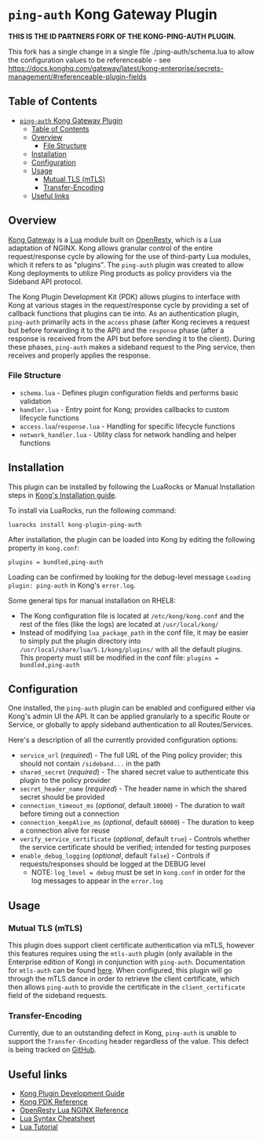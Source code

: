 # `ping-auth` Kong Gateway Plugin



**THIS IS THE ID PARTNERS FORK OF THE KONG-PING-AUTH PLUGIN.**

This fork has a single change in a single file ./ping-auth/schema.lua to allow the configuration values to be referenceable - see https://docs.konghq.com/gateway/latest/kong-enterprise/secrets-management/#referenceable-plugin-fields 



## Table of Contents
- [`ping-auth` Kong Gateway Plugin](#ping-auth-kong-gateway-plugin)
  - [Table of Contents](#table-of-contents)
  - [Overview](#overview)
    - [File Structure](#file-structure)
  - [Installation](#installation)
  - [Configuration](#configuration)
  - [Usage](#usage)
    - [Mutual TLS (mTLS)](#mutual-tls-mtls)
    - [Transfer-Encoding](#transfer-encoding)
  - [Useful links](#useful-links)

## Overview

[Kong Gateway](https://docs.konghq.com/gateway/) is a [Lua](https://www.lua.org/) module built on 
[OpenResty](https://openresty.org/en/), which is a Lua adaptation of NGINX. Kong allows granular control of the 
entire request/response cycle by allowing for the use of third-party Lua modules, which it refers to as 
"plugins". The `ping-auth` plugin was created to allow Kong deployments to utilize Ping products as policy 
providers via the Sideband API protocol.

The Kong Plugin Development Kit (PDK) allows plugins to interface with Kong at various stages in the 
request/response cycle by providing a set of callback functions that plugins can tie into. As an authentication 
plugin, `ping-auth` primarily acts in the `access` phase (after Kong recieves a request but before forwarding 
it to the API) and the `response` phase (after a response is received from the API but before sending it to 
the client). During these phases, `ping-auth` makes a sideband request to the Ping service, then receives 
and properly applies the response.

### File Structure

* `schema.lua` - Defines plugin configuration fields and performs basic validation
* `handler.lua` - Entry point for Kong; provides callbacks to custom lifecycle functions
* `access.lua`/`response.lua` - Handling for specific lifecycle functions
* `network_handler.lua` - Utility class for network handling and helper functions

## Installation

This plugin can be installed by following the LuaRocks or Manual Installation steps in 
[Kong's Installation guide](https://docs.konghq.com/gateway-oss/2.5.x/plugin-development/distribution/#installing-the-plugin).

To install via LuaRocks, run the following command:
```
luarocks install kong-plugin-ping-auth
```
After installation, the plugin can be loaded into Kong by editing the following property in `kong.conf`:
```
plugins = bundled,ping-auth
```
Loading can be confirmed by looking for the debug-level message `Loading plugin: ping-auth` in Kong's `error.log`.

Some general tips for manual installation on RHEL8:
* The Kong configuration file is located at `/etc/kong/kong.conf` and the rest of the files (like the logs) are 
located at `/usr/local/kong/`
* Instead of modifying `lua_package_path` in the conf file, it may be easier to simply put the plugin directory 
into `/usr/local/share/lua/5.1/kong/plugins/` with all the default plugins. This property must still be modified in 
the conf file: `plugins = bundled,ping-auth`

## Configuration

One installed, the `ping-auth` plugin can be enabled and configured either via Kong's admin UI the API. 
It can be applied granularly to a specific Route or Service, 
or globally to apply sideband authentication to all Routes/Services.

Here's a description of all the currently provided configuration options:
* `service_url` (*required*) - The full URL of the Ping policy provider; this should not contain `/sideband...` in the path
* `shared_secret` (*required*) - The shared secret value to authenticate this plugin to the policy provider
* `secret_header_name` (*required*) - The header name in which the shared secret should be provided
* `connection_timeout_ms` (*optional*, default `10000`) - The duration to wait before timing out a connection
* `connection_keepAlive_ms` (*optional*, default `60000`) - The duration to keep a connection alive for reuse
* `verify_service_certificate` (*optional*, default `true`) - Controls whether the service certificate should be 
verified; intended for testing purposes
* `enable_debug_logging` (*optional*, default `false`) - Controls if requests/responses should be logged at the DEBUG level
  * NOTE: `log_level = debug` must be set in `kong.conf` in order for the log messages to appear in the `error.log`
  

## Usage

### Mutual TLS (mTLS)

This plugin does support client certificate authentication via mTLS, however this features requires using
the `mtls-auth` plugin (only available in the Enterprise edition of Kong) in conjunction with `ping-auth`.
Documentation for `mtls-auth` can be found [here](https://docs.konghq.com/hub/kong-inc/mtls-auth/). When
configured, this plugin will go through the mTLS dance in order to retrieve the client certificate, which
then allows `ping-auth` to provide the certificate in the `client_certificate` field of the sideband requests.

### Transfer-Encoding

Currently, due to an outstanding defect in Kong, `ping-auth` is unable to support the `Transfer-Encoding`
header regardless of the value. This defect is being tracked on [GitHub](https://github.com/Kong/kong/issues/8083).

## Useful links

* [Kong Plugin Development Guide](https://docs.konghq.com/gateway/2.6.x/plugin-development/)
* [Kong PDK Reference](https://docs.konghq.com/gateway/2.6.x/pdk/)
* [OpenResty Lua NGINX Reference](https://openresty-reference.readthedocs.io/en/latest/Lua_Nginx_API/)
* [Lua Syntax Cheatsheet](https://devhints.io/lua)
* [Lua Tutorial](https://www.youtube.com/watch?v=iMacxZQMPXs)
